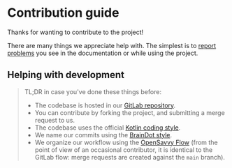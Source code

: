 # Contribution guide

Thanks for wanting to contribute to the project!

There are many things we appreciate help with. The simplest is to [report problems](https://gitlab.com/opensavvy/decouple/-/issues/new) you see in the documentation or while using the project.

## Helping with development

> TL;DR in case you've done these things before:
>
> - The codebase is hosted in our [GitLab repository](https://gitlab.com/opensavvy/decouple).
> - You can contribute by forking the project, and submitting a merge request to us.
> - The codebase uses the official [Kotlin coding style](https://kotlinlang.org/docs/coding-conventions.html).
> - We name our commits using the [BrainDot style](https://gitlab.com/braindot/legal/-/blob/master/coding-style/STYLE_Git.md).
> - We organize our workflow using the [OpenSavvy Flow](https://gitlab.com/opensavvy/documents/-/blob/main/Documents/flow.md) (from the point of view of an occasional contributor, it is identical to the GitLab flow: merge requests are created against the `main` branch).

[//]: # (TODO in #114: explain in more details)
